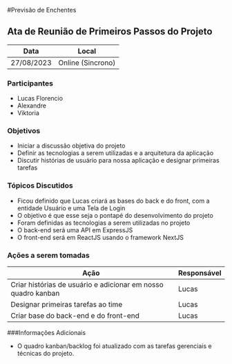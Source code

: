#Previsão de Enchentes


## Ata de Reunião de Primeiros Passos do Projeto

Data         | Local
------------ | -------------
27/08/2023   | Online (Sincrono)


### Participantes
* Lucas Florencio  
* Alexandre
* Viktoria

### Objetivos
* Iniciar a discussão objetiva do projeto
* Definir as tecnologias a serem utilizadas e a arquitetura da aplicação
* Discutir histórias de usuário para nossa aplicação e designar primeiras tarefas

### Tópicos Discutidos
* Ficou definido que Lucas criará as bases do back e do front, com a entidade Usuário e uma Tela de Login
* O objetivo é que esse seja o pontapé do desenvolvimento do projeto
* Foram definidas as tecnologias a serem utilizadas no projeto
* O back-end será uma API em ExpressJS
* O front-end será em ReactJS usando o framework NextJS

### Ações a serem tomadas
Ação                                                         | Responsável   
------------                                                 | ------------- 
Criar histórias de usuário e adicionar em nosso quadro kanban| Lucas
Designar primeiras tarefas ao time                           | Lucas 
Criar base do back-end e do front-end                        | Lucas

###Informações Adicionais
* O quadro kanban/backlog foi atualizado com as tarefas gerenciais e técnicas do projeto.
